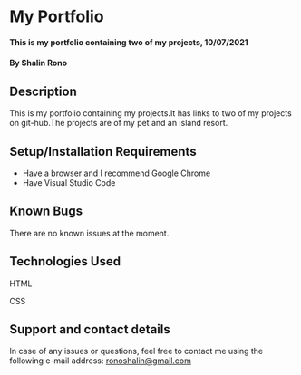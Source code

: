 # My Portfolio
#### This is my portfolio containing two of my projects, 10/07/2021
#### By **Shalin Rono**
## Description
This is my portfolio containing my projects.It has links to two of my projects on git-hub.The projects are of my pet and an island resort.
## Setup/Installation Requirements
* Have a browser and I recommend Google Chrome
* Have Visual Studio Code
## Known Bugs
There are no known issues at the moment.
## Technologies Used
HTML

CSS

## Support and contact details
In case of any issues or questions, feel free to contact me using the following e-mail address: ronoshalin@gmail.com